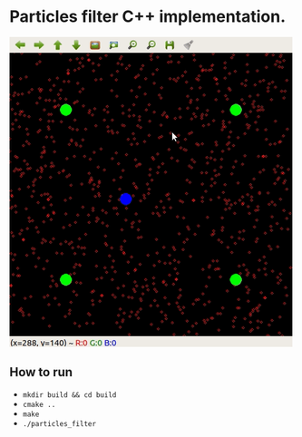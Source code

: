 # Particles filter C++ implementation.

![screenshot](screenshot.gif)


## How to run
* `mkdir build && cd build`
* `cmake ..`
* `make`
* `./particles_filter`


